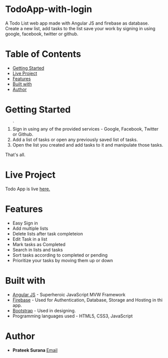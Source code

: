 # TodoApp-with-login
A Todo List web app made with Angular JS and firebase as database.
Create a new list, add tasks to the list save  your work by signing in using google, facebook, twitter or github.

# Table of Contents
* [Getting Started](#getting-started)
* [Live Project](#live-project)
* [Features](#features)
* [Built with](#built-with)
* [Author](#author)
 

# <a name="getting-started"></a>Getting Started
<ol>
` <li> Sign in using any of the provided services - Google, Facebook, Twitter or Github.</li>
  <li> Add a list of tasks or open any previously saved list of tasks.</li>
  <li> Open the list you created and add tasks to it and manipulate those tasks.</li>
</ol>
That's all. 

# <a name="live-project"></a> Live Project
Todo App is live <a href="https://todo-list-login.firebaseapp.com">here.</a> 

# <a name="features"></a>Features
* Easy Sign in
* Add multiple lists
* Delete lists after task completeion
* Edit Task in a list
* Mark tasks as Completed
* Search in lists and tasks
* Sort tasks according to completed or pending
* Prioritize your tasks by moving them up or down

# <a name="built-with"></a>Built with
* <a href="https://angularjs.org/">Angular JS</a> - Superheroic JavaScript MVW Framework
* <a href="https://firebase.google.com/">Firebase</a> - Used for Authentication, Database, Storage and Hosting in thi app.
* <a href="http://getbootstrap.com/">Bootstrap</a> - Used in designing.
* Programming languages used - HTML5, CSS3, JavaScript

# <a name="author"></a>Author
* <b>Prateek Surana   </b>
<a href="mailto:prateeksurana3255@gmail.com">Email</a>
